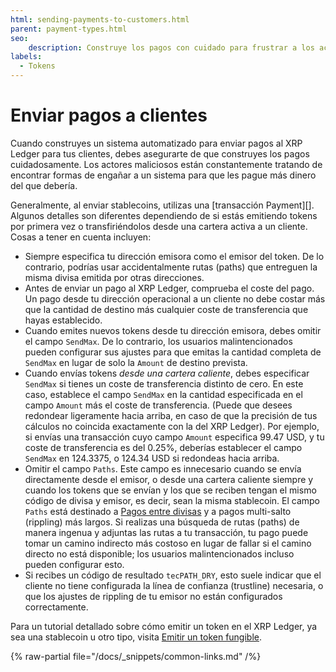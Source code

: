```yaml
---
html: sending-payments-to-customers.html
parent: payment-types.html
seo:
    description: Construye los pagos con cuidado para frustrar a los actores maliciosos.
labels:
  - Tokens
---
```

# Enviar pagos a clientes

Cuando construyes un sistema automatizado para enviar pagos al XRP Ledger para tus clientes, debes asegurarte de que construyes los pagos cuidadosamente. Los actores maliciosos están constantemente tratando de encontrar formas de engañar a un sistema para que les pague más dinero del que debería.

Generalmente, al enviar stablecoins, utilizas una [transacción Payment][]. Algunos detalles son diferentes dependiendo de si estás emitiendo tokens por primera vez o transfiriéndolos desde una cartera activa a un cliente. Cosas a tener en cuenta incluyen:

- Siempre especifica tu dirección emisora como el emisor del token. De lo contrario, podrías usar accidentalmente rutas (paths) que entreguen la misma divisa emitida por otras direcciones.
- Antes de enviar un pago al XRP Ledger, comprueba el coste del pago. Un pago desde tu dirección operacional a un cliente no debe costar más que la cantidad de destino más cualquier coste de transferencia que hayas establecido.
- Cuando emites nuevos tokens desde tu dirección emisora, debes omitir el campo `SendMax`. De lo contrario, los usuarios malintencionados pueden configurar sus ajustes para que emitas la cantidad completa de `SendMax` en lugar de solo la `Amount` de destino prevista.
- Cuando envías tokens _desde una cartera caliente_, debes especificar `SendMax` si tienes un coste de transferencia distinto de cero. En este caso, establece el campo `SendMax` en la cantidad especificada en el campo `Amount` más el coste de transferencia. (Puede que desees redondear ligeramente hacia arriba, en caso de que la precisión de tus cálculos no coincida exactamente con la del XRP Ledger). Por ejemplo, si envías una transacción cuyo campo `Amount` especifica 99.47 USD, y tu coste de transferencia es del 0.25%, deberías establecer el campo `SendMax` en 124.3375, o 124.34 USD si redondeas hacia arriba.
- Omitir el campo `Paths`. Este campo es innecesario cuando se envía directamente desde el emisor, o desde una cartera caliente siempre y cuando los tokens que se envían y los que se reciben tengan el mismo código de divisa y emisor, es decir, sean la misma stablecoin. El campo `Paths` está destinado a [Pagos entre divisas](cross-currency-payments.md) y a pagos multi-salto (rippling) más largos. Si realizas una búsqueda de rutas (paths) de manera ingenua y adjuntas las rutas a tu transacción, tu pago puede tomar un camino indirecto más costoso en lugar de fallar si el camino directo no está disponible; los usuarios malintencionados incluso pueden configurar esto.
- Si recibes un código de resultado `tecPATH_DRY`, esto suele indicar que el cliente no tiene configurada la línea de confianza (trustline) necesaria, o que los ajustes de rippling de tu emisor no están configurados correctamente.

Para un tutorial detallado sobre cómo emitir un token en el XRP Ledger, ya sea una stablecoin u otro tipo, visita [Emitir un token fungible](../../tutorials/how-tos/use-tokens/issue-a-fungible-token.md).

{% raw-partial file="/docs/_snippets/common-links.md" /%}
